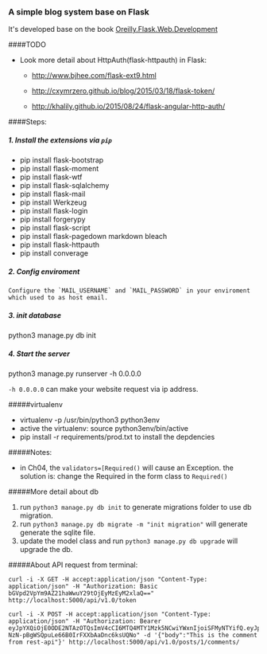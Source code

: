 ### A simple blog system base on Flask

It's developed base on the book [Oreilly.Flask.Web.Development][1]


####TODO
* Look more detail about HttpAuth(flask-httpauth) in Flask:
    
  - http://www.bjhee.com/flask-ext9.html
     
  - http://cxymrzero.github.io/blog/2015/03/18/flask-token/
    
  - http://khalily.github.io/2015/08/24/flask-angular-http-auth/


####Steps:

##### 1. Install the extensions via `pip`

  * pip install flask-bootstrap
  * pip install flask-moment
  * pip install flask-wtf
  * pip install flask-sqlalchemy
  * pip install flask-mail
  * pip install Werkzeug
  * pip install flask-login
  * pip install forgerypy
  * pip install flask-script
  * pip install flask-pagedown markdown bleach
  * pip install flask-httpauth
  * pip install converage

##### 2. Config enviroment
    Configure the `MAIL_USERNAME` and `MAIL_PASSWORD` in your enviroment which used to as host email.

##### 3. init database
  python3 manage.py db init

##### 4. Start the server
  python3 manage.py runserver -h 0.0.0.0

  `-h 0.0.0.0` can make your website request via ip address.

#####virtualenv
* virtualenv -p /usr/bin/python3 python3env
* active the virtualenv: source python3env/bin/active
* pip install -r requirements/prod.txt to install the depdencies

#####Notes:
* in Ch04, the ```validators=[Required()``` will cause an Exception.
the solution is:
change the Required in the form class to `Required()`

#####More detail about db 
1. run ```python3 manage.py db init``` to generate migrations folder to use db migration.
2. run ```python3 manage.py db migrate -m "init migration"``` will generate generate the sqlite file.
3. update the model class and run ```python3 manage.py db upgrade``` will upgrade the db.

#####About API request from terminal:

    curl -i -X GET -H accept:application/json "Content-Type: application/json" -H "Authorization: Basic bGVpd2VpYm9AZ21haWwuY29tOjEyMzEyM2xlaQ==" http://localhost:5000/api/v1.0/token

    curl -i -X POST -H accept:application/json "Content-Type: application/json" -H "Authorization: Bearer eyJpYXQiOjE0ODE2NTAzOTQsImV4cCI6MTQ4MTY1Mzk5NCwiYWxnIjoiSFMyNTYifQ.eyJpZCI6Mn0.l6iQZG-NzN-pBgWSQpuLe66B0IrFXXbAaDnc6ksUQNo" -d '{"body":"This is the comment from rest-api"}' http://localhost:5000/api/v1.0/posts/1/comments/



[1]:http://shop.oreilly.com/product/0636920031116.do
[excep1]: exception1.png

